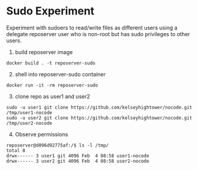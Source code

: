 # Sudo Experiment

Experiment with sudoers to read/write files as different users using a delegate reposerver user
who is non-root but has sudo privileges to other users.

1. build reposerver image

```
docker build . -t reposerver-sudo
```

2. shell into reposerver-sudo container

```
docker run -it -rm reposerver-sudo
```

3. clone repo as user1 and user2

```
sudo -u user1 git clone https://github.com/kelseyhightower/nocode.git /tmp/user1-nocode
sudo -u user2 git clone https://github.com/kelseyhightower/nocode.git /tmp/user2-nocode
```

4. Observe permissions

```
reposerver@d096d92775af:/$ ls -l /tmp/
total 8
drwx------ 3 user1 git 4096 Feb  4 08:58 user1-nocode
drwx------ 3 user2 git 4096 Feb  4 08:58 user2-nocode
```
